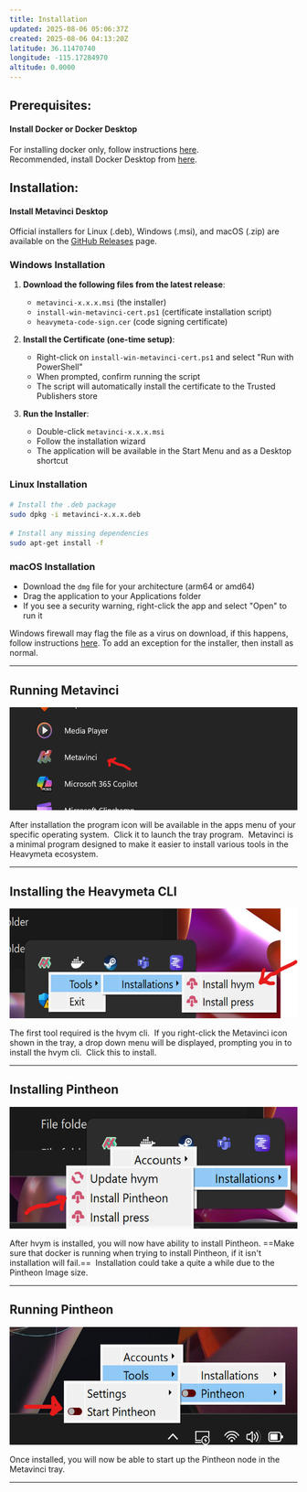 ```yaml
---
title: Installation
updated: 2025-08-06 05:06:37Z
created: 2025-08-06 04:13:20Z
latitude: 36.11470740
longitude: -115.17284970
altitude: 0.0000
---
```


## Prerequisites:

#### Install Docker or Docker Desktop

For installing docker only, follow instructions [here](https://docs.docker.com/get-started/get-docker/).  
Recommended, install Docker Desktop from [here](https://www.docker.com/products/docker-desktop/).

## Installation:

#### Install Metavinci Desktop

Official installers for Linux (.deb), Windows (.msi), and macOS (.zip) are available on the [GitHub Releases](https://github.com/inviti8/metavinci/releases) page.

### Windows Installation

1. **Download the following files from the latest release**:
   - `metavinci-x.x.x.msi` (the installer)
   - `install-win-metavinci-cert.ps1` (certificate installation script)
   - `heavymeta-code-sign.cer` (code signing certificate)

2. **Install the Certificate (one-time setup)**:
   - Right-click on `install-win-metavinci-cert.ps1` and select "Run with PowerShell"
   - When prompted, confirm running the script
   - The script will automatically install the certificate to the Trusted Publishers store

3. **Run the Installer**:
   - Double-click `metavinci-x.x.x.msi`
   - Follow the installation wizard
   - The application will be available in the Start Menu and as a Desktop shortcut

### Linux Installation
```bash
# Install the .deb package
sudo dpkg -i metavinci-x.x.x.deb

# Install any missing dependencies
sudo apt-get install -f
```

### macOS Installation
- Download the `dmg` file for your architecture (arm64 or amd64)
- Drag the application to your Applications folder
- If you see a security warning, right-click the app and select "Open" to run it

Windows firewall may flag the file as a virus on download, if this happens, follow instructions [here](https://learn.microsoft.com/en-us/answers/questions/3187645/how-to-add-an-exception-to-windows-defender?forum=windows-all&referrer=answers). To add an exception for the installer, then install as normal.


* * *

## Running Metavinci
<img src="/.vitepress/_resources/metavinci_app_menu.png" alt="metavinci_app_menu.png" width="538" height="180" class="jop-noMdConv">

After installation the program icon will be available in the apps menu of your specific operating system.  Click it to launch the tray program.  Metavinci is a minimal program designed to make it easier to install various tools in the Heavymeta ecosystem.

* * *
## Installing the Heavymeta CLI
<img src="/.vitepress/_resources/metavinci_install_hvym.png" alt="metavinci_install_hvym.png" width="573" height="192" class="jop-noMdConv">

The first tool required is the hvym cli.  If you right-click the Metavinci icon shown in the tray, a drop down menu will be displayed, prompting you in to install the hvym cli.  Click this to install.
* * *
## Installing Pintheon
<img src="/.vitepress/_resources/metavinci_install_pintheon.png" alt="metavinci_install_pintheon.png" width="545" height="213" class="jop-noMdConv">

After hvym is installed, you will now have ability to install Pintheon. ==Make sure that docker is running when trying to install Pintheon, if it isn't installation will fail.==  Installation could take a quite a while due to the Pintheon Image size.
* * *
## Running Pintheon
<img src="/.vitepress/_resources/start_pintheon.png" alt="start_pintheon.png" width="542" height="206" class="jop-noMdConv">

Once installed, you will now be able to start up the Pintheon node in the Metavinci tray.
* * *
